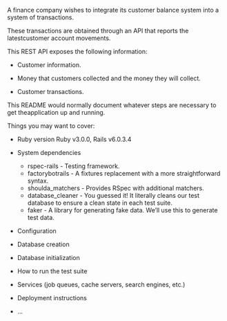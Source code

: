 A finance company wishes to integrate its customer balance system into a system of transactions. 

These transactions are obtained through an API that reports the latestcustomer account movements.

This REST API exposes the following information:

* Customer information.

* Money that customers collected and the money they will collect.

* Customer transactions.

This README would normally document whatever steps are necessary to get theapplication up and running.

Things you may want to cover:

* Ruby version 
  Ruby v3.0.0, Rails v6.0.3.4 

* System dependencies
  * rspec-rails - Testing framework.
  * factorybotrails - A fixtures replacement with a more straightforward syntax.
  * shoulda_matchers - Provides RSpec with additional matchers.
  * database_cleaner - You guessed it! It literally cleans our test database to ensure a clean state in each test suite.
  * faker - A library for generating fake data. We’ll use this to generate test data.
  
* Configuration

* Database creation

* Database initialization

* How to run the test suite

* Services (job queues, cache servers, search engines, etc.)

* Deployment instructions

* ...
